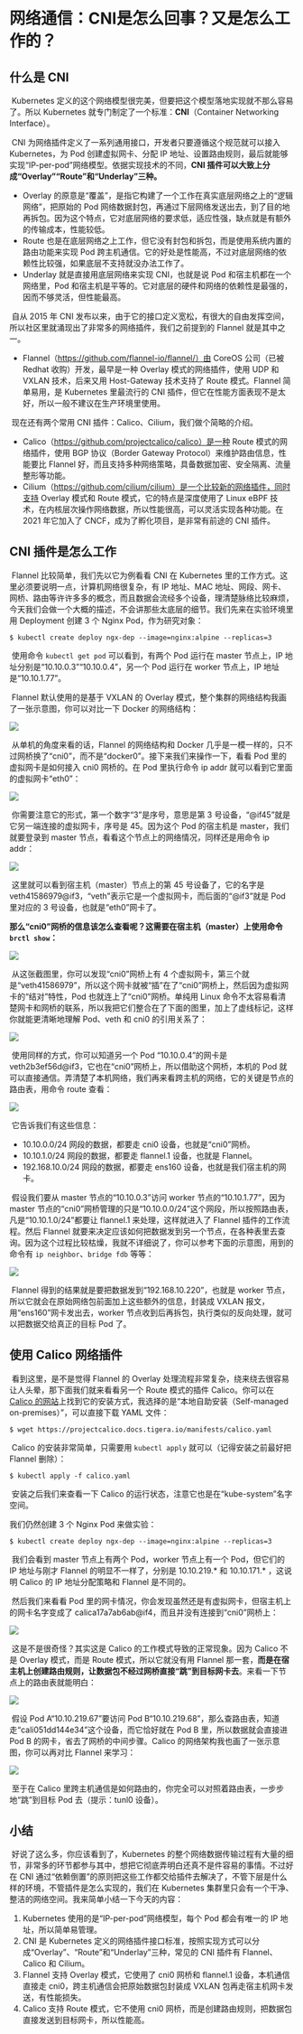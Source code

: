 # 网络通信：CNI是怎么回事？又是怎么工作的？

## 什么是 CNI

​	Kubernetes 定义的这个网络模型很完美，但要把这个模型落地实现就不那么容易了。所以 Kubernetes 就专门制定了一个标准：**CNI**（Container Networking Interface）。

​	CNI 为网络插件定义了一系列通用接口，开发者只要遵循这个规范就可以接入 Kubernetes，为 Pod 创建虚拟网卡、分配 IP 地址、设置路由规则，最后就能够实现“IP-per-pod”网络模型。依据实现技术的不同，**CNI 插件可以大致上分成“Overlay”“Route”和“Underlay”三种。**

- Overlay 的原意是“覆盖”，是指它构建了一个工作在真实底层网络之上的“逻辑网络”，把原始的 Pod 网络数据封包，再通过下层网络发送出去，到了目的地再拆包。因为这个特点，它对底层网络的要求低，适应性强，缺点就是有额外的传输成本，性能较低。
- Route 也是在底层网络之上工作，但它没有封包和拆包，而是使用系统内置的路由功能来实现 Pod 跨主机通信。它的好处是性能高，不过对底层网络的依赖性比较强，如果底层不支持就没办法工作了。
- Underlay 就是直接用底层网络来实现 CNI，也就是说 Pod 和宿主机都在一个网络里，Pod 和宿主机是平等的。它对底层的硬件和网络的依赖性是最强的，因而不够灵活，但性能最高。

​	自从 2015 年 CNI 发布以来，由于它的接口定义宽松，有很大的自由发挥空间，所以社区里就涌现出了非常多的网络插件，我们之前提到的 Flannel 就是其中之一。

- Flannel（https://github.com/flannel-io/flannel/）由 CoreOS 公司（已被 Redhat 收购）开发，最早是一种 Overlay 模式的网络插件，使用 UDP 和 VXLAN 技术，后来又用 Host-Gateway 技术支持了 Route 模式。Flannel 简单易用，是 Kubernetes 里最流行的 CNI 插件，但它在性能方面表现不是太好，所以一般不建议在生产环境里使用。

​	现在还有两个常用 CNI 插件：Calico、Cilium，我们做个简略的介绍。

- Calico（https://github.com/projectcalico/calico）是一种 Route 模式的网络插件，使用 BGP 协议（Border Gateway Protocol）来维护路由信息，性能要比 Flannel 好，而且支持多种网络策略，具备数据加密、安全隔离、流量整形等功能。
- Cilium（https://github.com/cilium/cilium）是一个比较新的网络插件，同时支持 Overlay 模式和 Route 模式，它的特点是深度使用了 Linux eBPF 技术，在内核层次操作网络数据，所以性能很高，可以灵活实现各种功能。在 2021 年它加入了 CNCF，成为了孵化项目，是非常有前途的 CNI 插件。

## CNI 插件是怎么工作

​	Flannel 比较简单，我们先以它为例看看 CNI 在 Kubernetes 里的工作方式。这里必须要说明一点，计算机网络很复杂，有 IP 地址、MAC 地址、网段、网卡、网桥、路由等许许多多的概念，而且数据会流经多个设备，理清楚脉络比较麻烦，今天我们会做一个大概的描述，不会讲那些太底层的细节。我们先来在实验环境里用 Deployment 创建 3 个 Nginx Pod，作为研究对象：

```shell
$ kubectl create deploy ngx-dep --image=nginx:alpine --replicas=3
```

​	使用命令 `kubectl get pod` 可以看到，有两个 Pod 运行在 master 节点上，IP 地址分别是“10.10.0.3”“10.10.0.4”，另一个 Pod 运行在 worker 节点上，IP 地址是“10.10.1.77”。

​	Flannel 默认使用的是基于 VXLAN 的 Overlay 模式，整个集群的网络结构我画了一张示意图，你可以对比一下 Docker 的网络结构：

![](../img/cni1.jpg)

​	从单机的角度来看的话，Flannel 的网络结构和 Docker 几乎是一模一样的，只不过网桥换了“cni0”，而不是“docker0”。接下来我们来操作一下，看看 Pod 里的虚拟网卡是如何接入 cni0 网桥的。在 Pod 里执行命令 ip addr 就可以看到它里面的虚拟网卡“eth0”：

![](../img/cni2.jpg)

​	你需要注意它的形式，第一个数字“3”是序号，意思是第 3 号设备，“@if45”就是它另一端连接的虚拟网卡，序号是 45。因为这个 Pod 的宿主机是 master，我们就要登录到 master 节点，看看这个节点上的网络情况，同样还是用命令 ip addr：

![](../img/cni3.jpg)

​	这里就可以看到宿主机（master）节点上的第 45 号设备了，它的名字是 veth41586979@if3，“veth”表示它是一个虚拟网卡，而后面的“@if3”就是 Pod 里对应的 3 号设备，也就是“eth0”网卡了。

​	**那么“cni0”网桥的信息该怎么查看呢？这需要在宿主机（master）上使用命令 `brctl show`：**

![](../img/cni4.jpg)

​	从这张截图里，你可以发现“cni0”网桥上有 4 个虚拟网卡，第三个就是“veth41586979”，所以这个网卡就被“插”在了“cni0”网桥上，然后因为虚拟网卡的“结对”特性，Pod 也就连上了“cni0”网桥。单纯用 Linux 命令不太容易看清楚网卡和网桥的联系，所以我把它们整合在了下面的图里，加上了虚线标记，这样你就能更清晰地理解 Pod、veth 和 cni0 的引用关系了：

![](../img/cni5.jpg)

​	使用同样的方式，你可以知道另一个 Pod “10.10.0.4”的网卡是 veth2b3ef56d@if3，它也在“cni0”网桥上，所以借助这个网桥，本机的 Pod 就可以直接通信。弄清楚了本机网络，我们再来看跨主机的网络，它的关键是节点的路由表，用命令 route 查看：

![](../img/cni6.jpg)

​	它告诉我们有这些信息：

- 10.10.0.0/24 网段的数据，都要走 cni0 设备，也就是“cni0”网桥。
- 10.10.1.0/24 网段的数据，都要走 flannel.1 设备，也就是 Flannel。
- 192.168.10.0/24 网段的数据，都要走 ens160 设备，也就是我们宿主机的网卡。

​	假设我们要从 master 节点的“10.10.0.3”访问 worker 节点的“10.10.1.77”，因为 master 节点的“cni0”网桥管理的只是“10.10.0.0/24”这个网段，所以按照路由表，凡是“10.10.1.0/24”都要让 flannel.1 来处理，这样就进入了 Flannel 插件的工作流程。然后 Flannel 就要来决定应该如何把数据发到另一个节点，在各种表里去查询。因为这个过程比较枯燥，我就不详细说了，你可以参考下面的示意图，用到的命令有 `ip neighbor`、`bridge fdb` 等等：

![](../img/cni7.jpg)

​	Flannel 得到的结果就是要把数据发到“192.168.10.220”，也就是 worker 节点，所以它就会在原始网络包前面加上这些额外的信息，封装成 VXLAN 报文，用“ens160”网卡发出去，worker 节点收到后再拆包，执行类似的反向处理，就可以把数据交给真正的目标 Pod 了。

## 使用 Calico 网络插件

​	看到这里，是不是觉得 Flannel 的 Overlay 处理流程非常复杂，绕来绕去很容易让人头晕，那下面我们就来看看另一个 Route 模式的插件 Calico。你可以在 [Calico 的网站](https://www.tigera.io/project-calico/)上找到它的安装方式，我选择的是“本地自助安装（Self-managed on-premises）”，可以直接下载 YAML 文件：

```shell
$ wget https://projectcalico.docs.tigera.io/manifests/calico.yaml
```

​	Calico 的安装非常简单，只需要用 `kubectl apply` 就可以（记得安装之前最好把 Flannel 删除）：

```shell
$ kubectl apply -f calico.yaml
```

​	安装之后我们来查看一下 Calico 的运行状态，注意它也是在“kube-system”名字空间。

我们仍然创建 3 个 Nginx Pod 来做实验：

```shell
$ kubectl create deploy ngx-dep --image=nginx:alpine --replicas=3
```

​	我们会看到 master 节点上有两个 Pod，worker 节点上有一个 Pod，但它们的 IP 地址与刚才 Flannel 的明显不一样了，分别是 10.10.219.* 和 10.10.171.* ，这说明 Calico 的 IP 地址分配策略和 Flannel 是不同的。

​	然后我们来看看 Pod 里的网卡情况，你会发现虽然还是有虚拟网卡，但宿主机上的网卡名字变成了 calica17a7ab6ab@if4，而且并没有连接到“cni0”网桥上：

![](../img/cni8.jpg)

​	这是不是很奇怪？其实这是 Calico 的工作模式导致的正常现象。因为 Calico 不是 Overlay 模式，而是 Route 模式，所以它就没有用 Flannel 那一套，**而是在宿主机上创建路由规则，让数据包不经过网桥直接“跳”到目标网卡去**。来看一下节点上的路由表就能明白：

![](../img/cni9.jpg)

​	假设 Pod A“10.10.219.67”要访问 Pod B“10.10.219.68”，那么查路由表，知道走“cali051dd144e34”这个设备，而它恰好就在 Pod B 里，所以数据就会直接进 Pod B 的网卡，省去了网桥的中间步骤。Calico 的网络架构我也画了一张示意图，你可以再对比 Flannel 来学习：

![](../img/cni10.jpg)

​	至于在 Calico 里跨主机通信是如何路由的，你完全可以对照着路由表，一步步地“跳”到目标 Pod 去（提示：tunl0 设备）。

## 小结

​	好说了这么多，你应该看到了，Kubernetes 的整个网络数据传输过程有大量的细节，非常多的环节都参与其中，想把它彻底弄明白还真不是件容易的事情。不过好在 CNI 通过“依赖倒置”的原则把这些工作都交给插件去解决了，不管下层是什么样的环境，不管插件是怎么实现的，我们在 Kubernetes 集群里只会有一个干净、整洁的网络空间。我来简单小结一下今天的内容：

1. Kubernetes 使用的是“IP-per-pod”网络模型，每个 Pod 都会有唯一的 IP 地址，所以简单易管理。
2. CNI 是 Kubernetes 定义的网络插件接口标准，按照实现方式可以分成“Overlay”、“Route”和“Underlay”三种，常见的 CNI 插件有 Flannel、Calico 和 Cilium。
3. Flannel 支持 Overlay 模式，它使用了 cni0 网桥和 flannel.1 设备，本机通信直接走 cni0，跨主机通信会把原始数据包封装成 VXLAN 包再走宿主机网卡发送，有性能损失。
4. Calico 支持 Route 模式，它不使用 cni0 网桥，而是创建路由规则，把数据包直接发送到目标网卡，所以性能高。